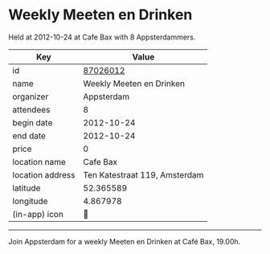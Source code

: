 # Weekly Meeten en Drinken
Held at 2012-10-24 at Cafe Bax with 8 Appsterdammers.
        
|Key|Value
|---|---|
|id|[87026012](https://www.meetup.com/appsterdam/events/87026012/)|
|name|Weekly Meeten en Drinken|
|organizer|Appsterdam|
|attendees|8|
|begin date|2012-10-24|
|end date|2012-10-24|
|price|0|
|location name|Cafe Bax|
|location address|Ten Katestraat 119, Amsterdam|
|latitude|52.365589|
|longitude|4.867978|
|(in-app) icon|🍺|

---

Join Appsterdam for a weekly Meeten en Drinken at Café Bax, 19.00h.


